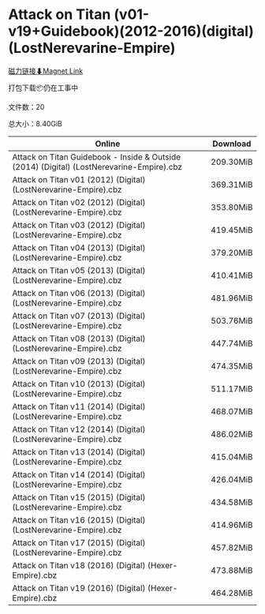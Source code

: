 # Attack on Titan (v01-v19+Guidebook)(2012-2016)(digital)(LostNerevarine-Empire)

[磁力链接⬇Magnet Link](magnet:?xt=urn:btih:339f951a6f2e2a938e27d9338ce43da910cf06a1&dn=Attack%20on%20Titan%20%28v01-v19%2BGuidebook%29%282012-2016%29%28digital%29%28LostNerevarine-Empire%29)

打包下载📦仍在工事中

文件数：20

总大小：8.40GiB

Online | Download
--- | ---
Attack on Titan Guidebook - Inside & Outside (2014) (Digital) (LostNerevarine-Empire).cbz | 209.30MiB
Attack on Titan v01 (2012) (Digital) (LostNerevarine-Empire).cbz | 369.31MiB
Attack on Titan v02 (2012) (Digital) (LostNerevarine-Empire).cbz | 353.80MiB
Attack on Titan v03 (2012) (Digital) (LostNerevarine-Empire).cbz | 419.45MiB
Attack on Titan v04 (2013) (Digital) (LostNerevarine-Empire).cbz | 379.20MiB
Attack on Titan v05 (2013) (Digital) (LostNerevarine-Empire).cbz | 410.41MiB
Attack on Titan v06 (2013) (Digital) (LostNerevarine-Empire).cbz | 481.96MiB
Attack on Titan v07 (2013) (Digital) (LostNerevarine-Empire).cbz | 503.76MiB
Attack on Titan v08 (2013) (Digital) (LostNerevarine-Empire).cbz | 447.74MiB
Attack on Titan v09 (2013) (Digital) (LostNerevarine-Empire).cbz | 474.35MiB
Attack on Titan v10 (2013) (Digital) (LostNerevarine-Empire).cbz | 511.17MiB
Attack on Titan v11 (2014) (Digital) (LostNerevarine-Empire).cbz | 468.07MiB
Attack on Titan v12 (2014) (Digital) (LostNerevarine-Empire).cbz | 486.02MiB
Attack on Titan v13 (2014) (Digital) (LostNerevarine-Empire).cbz | 415.04MiB
Attack on Titan v14 (2014) (Digital) (LostNerevarine-Empire).cbz | 426.04MiB
Attack on Titan v15 (2015) (Digital) (LostNerevarine-Empire).cbz | 434.58MiB
Attack on Titan v16 (2015) (Digital) (LostNerevarine-Empire).cbz | 414.96MiB
Attack on Titan v17 (2015) (Digital) (LostNerevarine-Empire).cbz | 457.82MiB
Attack on Titan v18 (2016) (Digital) (Hexer-Empire).cbz | 473.88MiB
Attack on Titan v19 (2016) (Digital) (Hexer-Empire).cbz | 464.28MiB